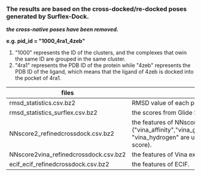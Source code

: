 ### The results are based on the cross-docked/re-docked poses generated by Surflex-Dock.

***the cross-native poses have been removed.***  

**e.g. pid_id = "1000_4ra1_4zeb"**      
1. "1000" represents the ID of the clusters, and the complexes that owin the same ID are grouped in the same cluster.     
2. "4ra1" represents the PDB ID of the protein while "4zeb" represents the PDB ID of the ligand, which means that the ligand of 4zeb is docked into the pocket of 4ra1.
						
files  | description   
---- | ----- 
rmsd_statistics.csv.bz2 | RMSD value of each pose.
rmsd_statistics_surflex.csv.bz2  | the scores from Glide SP ("docking_score" is finally utilized).
NNscore2_refinedcrossdock.csv.bz2 | the features of NNscore ("vina_affinity","vina_gauss_1","vina_gauss_2","vina_repulsion","vina_hydrophobic",and "vina_hydrogen"  are used as Vina features, and "vina_affinity" is used as the Vina score).
NNscore2vina_refinedcrossdock.csv.bz2  | the features of Vina extracted from NNscore. 
ecif_ecif_refinedcrossdock.csv.bz2 | the features of ECIF.




